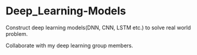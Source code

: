 # Deep_Learning-Models

Construct deep learning models(DNN, CNN, LSTM etc.) to solve real world problem.

Collaborate with my deep learning group members. 
